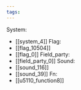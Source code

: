 ```yaml
---
tags:
---
```

System:
- [[system_4]]
Flag:
- [[flag_10504]]
- [[flag_0]]
Field_party:
- [[field_party_0]]
Sound:
- [[sound_116]]
- [[sound_39]]
Fn:
- [[u5110_function8]]
